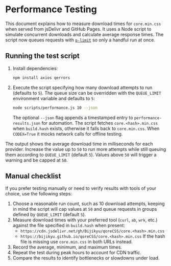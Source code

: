 # Performance Testing

This document explains how to measure download times for `core.min.css` when served from jsDelivr and GitHub Pages. It uses a Node script to simulate concurrent downloads and calculate average response times. The script now queues requests with [`p-limit`](https://www.npmjs.com/package/p-limit) so only a handful run at once.

## Running the test script

1. Install dependencies:
   ```bash
   npm install axios qerrors
   ```
2. Execute the script specifying how many download attempts to run (defaults to `5`). The queue size can be overridden with the `QUEUE_LIMIT` environment variable and defaults to `5`:
   ```bash
   node scripts/performance.js 10 --json
   ```
   The optional `--json` flag appends a timestamped entry to `performance-results.json` for automation. The script fetches `core.<hash>.min.css` when `build.hash` exists, otherwise it falls back to `core.min.css`. When `CODEX=True` it mocks network calls for offline testing.

The output shows the average download time in milliseconds for each provider. Increase the value up to `50` to run more attempts while still queuing them according to `QUEUE_LIMIT` (default `5`). Values above `50` will trigger a warning and be capped at `50`.

## Manual checklist

If you prefer testing manually or need to verify results with tools of your choice, use the following steps:

1. Choose a reasonable run count, such as 10 download attempts, keeping in mind the script will cap values at `50` and queue requests in groups defined by `QUEUE_LIMIT` (default `5`).
2. Measure download times with your preferred tool (`curl`, `ab`, `wrk`, etc.) against the file specified in `build.hash` when present:
   - `https://cdn.jsdelivr.net/gh/Bijikyu/qoreCSS/core.<hash>.min.css`
   - `https://bijikyu.github.io/qoreCSS/core.<hash>.min.css`
   If the hash file is missing use `core.min.css` in both URLs instead.
3. Record the average, minimum, and maximum times.
4. Repeat the test during peak hours to account for CDN traffic.
5. Compare the results to identify bottlenecks or slowdowns under load.
